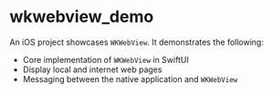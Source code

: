 #  wkwebview_demo

An iOS project showcases `WKWebView`. It demonstrates the following:

- Core implementation of `WKWebView` in SwiftUI
- Display local and internet web pages
- Messaging between the native application and `WKWebView`

